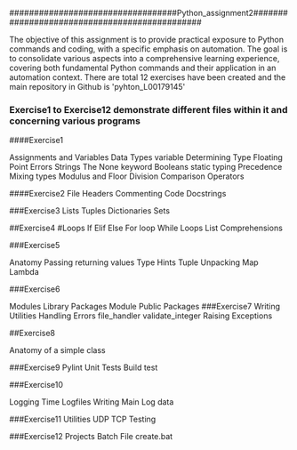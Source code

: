 ##################################Python_assignment2##############################################

The objective of this assignment is to provide practical exposure to Python commands and coding,
 with a specific emphasis on automation. The goal is to consolidate various aspects into a comprehensive
 learning experience, covering both fundamental Python commands and their application in an automation context. 
 There are  total 12 exercises have been created  and the main repository in Github is 'pyhton_L00179145'

### Exercise1 to Exercise12 demonstrate different files within it and concerning various programs

####Exercise1

Assignments and Variables
Data Types
variable
Determining Type
Floating Point Errors
Strings
The None keyword
Booleans
static typing
Precedence
Mixing types
Modulus and Floor Division
Comparison Operators

####Exercise2
File Headers
Commenting Code
Docstrings

###Exercise3
Lists
Tuples
Dictionaries
Sets

##Exercise4
 #Loops
 If
 Elif
 Else
 For loop
 While Loops
 List Comprehensions
 

###Exercise5

Anatomy
Passing
returning values
Type Hints
Tuple Unpacking
Map
Lambda

###Exercise6

Modules
Library
Packages
Module
Public Packages
###Exercise7
Writing Utilities
Handling Errors
 file_handler
 validate_integer
 Raising Exceptions
 

##Exercise8

Anatomy of a simple class

###Exercise9
Pylint
Unit Tests
Build
test

###Exercise10

Logging
Time
Logfiles
Writing Main
Log data


###Exercise11
Utilities
UDP
TCP
Testing



###Exercise12
Projects
Batch File
create.bat













